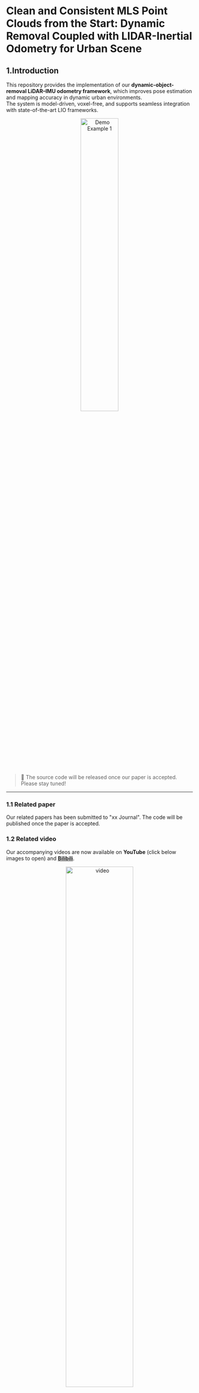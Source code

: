 # Clean and Consistent MLS Point Clouds from the Start: Dynamic Removal Coupled with LIDAR-Inertial Odometry for Urban Scene

## 1.Introduction

This repository provides the implementation of our **dynamic-object-removal LiDAR–IMU odometry framework**, which improves pose estimation and mapping accuracy in dynamic urban environments.  
The system is model-driven, voxel-free, and supports seamless integration with state-of-the-art LIO frameworks.


<p align="center">
  <img src="demo1.gif" alt="Demo Example 1" width="45%" />
</p>

> 🚀 The source code will be released once our paper is accepted. Please stay tuned!

---

### **1.1 Related paper**

Our related papers has been submitted to "xx  Journal".
The code will be published once the paper is accepted.

### **1.2 Related video**

Our accompanying videos are now available on **YouTube** (click below images to open) and [**Bilibili**](https://www.bilibili.com/video/123).

<div align="center">
<a href="https://www.youtube.com/123" target="_blank"><img src="img/cover.bmp" alt="video" width="60%" /></a>
</div>





## 2. Prerequisites

### 2.1 **Ubuntu** and **ROS**

Ubuntu 20.04.

ROS Noetic. Follow [[ROS Installation](http://wiki.ros.org/ROS/Installation)]

### 2.2 **PCL** and **Eigen**

PCL      ≥ 1.8

`sudo apt install libpcl-dev`

Eigen    ≥ 3.3.4

`sudo apt install libeigen3-dev`

### 2.3 **livox_ros_driver**

Follow [livox_ros_driver Installation](https://github.com/Livox-SDK/livox_ros_driver).


### 2.4 TBB

Follow [[TBB Installation](https://solarianprogrammer.com/2019/05/09/cpp-17-stl-parallel-algorithms-gcc-intel-tbb-linux-macos/)] (**Note:** change the gcc-9.1/g++-9.1 to gcc-9/g++-9)


## 2. Build

## 3. Directly run

## 4. Rosbag Example
### 4.1 Simulated Dataset

<div align="center">
  <img src="IMAGE/Simulated.png" width="70%">
</div>

Download our test bags here: [geogle](https://drive.google.com/drive/folders/1iaKaGEEDXGvJZKw0zyqs2RxRnA0hLK1N).

### 4.2 Real-world Dataset
<div align="center">
  <img src="IMAGE/Real-world.png" width="70%"> 
</div>

Download our test bags here: [geogle](https://drive.google.com/drive/folders/1TYzT7nnJ6DlOu12cMFRslhtsvF8Fu-dj).

### 5. Example results 



### Acknowledgements 


### License 
The source code is released under [GPLv2](http://www.gnu.org/licenses/) license.



